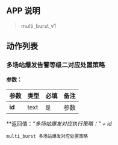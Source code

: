 ## APP 说明

> multi_burst_v1

## 动作列表

### 多场站爆发告警等级二对应处置策略

**参数：**

|  参数   | 类型  |  必填   |  备注  |
|  ----  | ----  |  ----  |  ----  |
| **id**  | text | `是` | 参数 |

**返回值：*"多场站爆发对应执行策略：" + id*

```
multi_burst 多场站爆发对应处置策略
```


